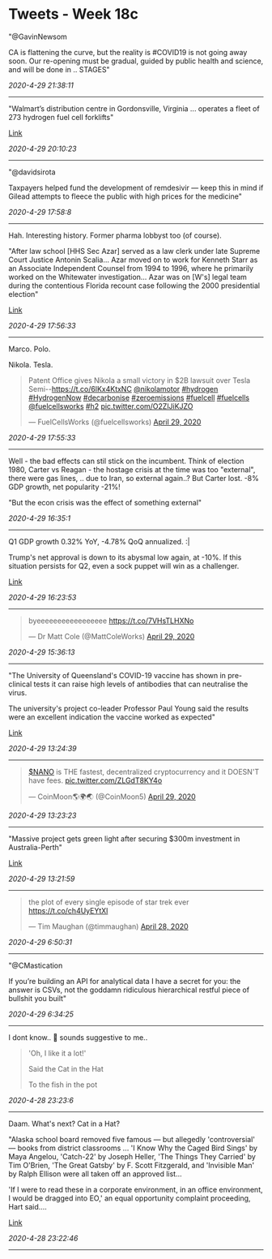 # Tweets - Week 18c

"@GavinNewsom

CA is flattening the curve, but the reality is \#COVID19 is not going
away soon. Our re-opening must be gradual, guided by public health and
science, and will be done in .. STAGES"

*2020-4-29 21:38:11*

---

"Walmart’s distribution centre in Gordonsville, Virginia ... operates a
fleet of 273 hydrogen fuel cell forklifts"

[Link](https://www.h2-view.com/story/hydrogen-fuel-cells-playing-essential-role-in-keeping-food-on-shelves-in-the-us/)

*2020-4-29 20:10:23*

---

"@davidsirota

Taxpayers helped fund the development of remdesivir — keep this in
mind if Gilead attempts to fleece the public with high prices for the
medicine"

*2020-4-29 17:58:8*

---

Hah. Interesting history. Former pharma lobbyst too (of course).

"After law school [HHS Sec Azar] served as a law clerk under late
Supreme Court Justice Antonin Scalia... Azar moved on to work for
Kenneth Starr as an Associate Independent Counsel from 1994 to 1996,
where he primarily worked on the Whitewater investigation... Azar was
on [W's] legal team during the contentious Florida recount case
following the 2000 presidential election"

[Link](https://www.usnews.com/news/national-news/articles/2018-01-29/10-things-you-didnt-know-about-alex-azar)

*2020-4-29 17:56:33*

---

Marco. Polo. 

Nikola. Tesla.

<blockquote class="twitter-tweet"><p lang="en" dir="ltr">Patent Office gives Nikola a small victory in $2B lawsuit over Tesla Semi--<a href="https://t.co/6lKx4KtxNC">https://t.co/6lKx4KtxNC</a> <a href="https://twitter.com/nikolamotor?ref_src=twsrc%5Etfw">@nikolamotor</a> <a href="https://twitter.com/hashtag/hydrogen?src=hash&amp;ref_src=twsrc%5Etfw">#hydrogen</a> <a href="https://twitter.com/hashtag/HydrogenNow?src=hash&amp;ref_src=twsrc%5Etfw">#HydrogenNow</a> <a href="https://twitter.com/hashtag/decarbonise?src=hash&amp;ref_src=twsrc%5Etfw">#decarbonise</a> <a href="https://twitter.com/hashtag/zeroemissions?src=hash&amp;ref_src=twsrc%5Etfw">#zeroemissions</a> <a href="https://twitter.com/hashtag/fuelcell?src=hash&amp;ref_src=twsrc%5Etfw">#fuelcell</a> <a href="https://twitter.com/hashtag/fuelcells?src=hash&amp;ref_src=twsrc%5Etfw">#fuelcells</a> <a href="https://twitter.com/fuelcellsworks?ref_src=twsrc%5Etfw">@fuelcellsworks</a> <a href="https://twitter.com/hashtag/h2?src=hash&amp;ref_src=twsrc%5Etfw">#h2</a> <a href="https://t.co/O2ZlJiKJZO">pic.twitter.com/O2ZlJiKJZO</a></p>&mdash; FuelCellsWorks (@fuelcellsworks) <a href="https://twitter.com/fuelcellsworks/status/1255509472849661954?ref_src=twsrc%5Etfw">April 29, 2020</a></blockquote> <script async src="https://platform.twitter.com/widgets.js" charset="utf-8"></script>

*2020-4-29 17:55:33*

---

Well - the bad effects can stil stick on the incumbent. Think of
election 1980, Carter vs Reagan - the hostage crisis at the time was
too "external", there were gas lines, .. due to Iran, so external
again..?  But Carter lost. -8% GDP growth, net popularity -21%!

"But the econ crisis was the effect of something external"

*2020-4-29 16:35:1*

---

Q1 GDP growth 0.32% YoY, -4.78% QoQ annualized. :|

Trump's net approval is down to its abysmal low again, at -10%. If
this situation persists for Q2, even a sock puppet will win as a
challenger.

[Link](https://muratk3n.github.io/thirdwave/en/2019/05/stats.html)

*2020-4-29 16:23:53*

---

<blockquote class="twitter-tweet"><p lang="und" dir="ltr">byeeeeeeeeeeeeeeeee <a href="https://t.co/7VHsTLHXNo">https://t.co/7VHsTLHXNo</a></p>&mdash; Dr Matt Cole (@MattColeWorks) <a href="https://twitter.com/MattColeWorks/status/1255449305151913985?ref_src=twsrc%5Etfw">April 29, 2020</a></blockquote> <script async src="https://platform.twitter.com/widgets.js" charset="utf-8"></script>

*2020-4-29 15:36:13*

---

"The University of Queensland's COVID-19 vaccine has shown in
pre-clinical tests it can raise high levels of antibodies that can
neutralise the virus.

The university's project co-leader Professor Paul Young said the
results were an excellent indication the vaccine worked as expected"

[Link](https://www.9news.com.au/national/coronavirus-university-of-queensland-vaccine-shows-promising-results/6fc2cf99-3db5-4710-bf64-c5a9d68c79b5)

*2020-4-29 13:24:39*

---

<blockquote class="twitter-tweet"><p lang="en" dir="ltr"><a href="https://twitter.com/search?q=%24NANO&amp;src=ctag&amp;ref_src=twsrc%5Etfw">$NANO</a> is THE fastest, decentralized cryptocurrency and it DOESN&#39;T have fees. <a href="https://t.co/ZLGdT8KY4o">pic.twitter.com/ZLGdT8KY4o</a></p>&mdash; CoinMoon🌎🌍🌏 (@CoinMoon5) <a href="https://twitter.com/CoinMoon5/status/1255431796688371714?ref_src=twsrc%5Etfw">April 29, 2020</a></blockquote> <script async src="https://platform.twitter.com/widgets.js" charset="utf-8"></script>

*2020-4-29 13:23:23*

---

"Massive project gets green light after securing $300m investment in
Australia-Perth"

[Link](https://twitter.com/william_sw/status/1255401426433564672)

*2020-4-29 13:21:59*

---

<blockquote class="twitter-tweet"><p lang="en" dir="ltr">the plot of every single episode of star trek ever <a href="https://t.co/ch4UyEYtXl">https://t.co/ch4UyEYtXl</a></p>&mdash; Tim Maughan (@timmaughan) <a href="https://twitter.com/timmaughan/status/1255256091396657153?ref_src=twsrc%5Etfw">April 28, 2020</a></blockquote> <script async src="https://platform.twitter.com/widgets.js" charset="utf-8"></script>

*2020-4-29 6:50:31*

---

"@CMastication

If you’re building an API for analytical data I have a secret for you:
the answer is CSVs, not the goddamn ridiculous hierarchical restful
piece of bullshit you built"

*2020-4-29 6:34:25*

---

I dont know.. 🤔 sounds suggestive to me.. 

>'Oh, I like it a lot!'
>
>Said the Cat in the Hat
>
>To the fish in the pot

*2020-4-28 23:23:6*

---

Daam. What's next? Cat in a Hat?

"Alaska school board removed five famous — but allegedly
'controversial' — books from district classrooms ... 'I Know Why the
Caged Bird Sings' by Maya Angelou, 'Catch-22' by Joseph Heller, 'The
Things They Carried' by Tim O'Brien, 'The Great Gatsby' by F. Scott
Fitzgerald, and 'Invisible Man' by Ralph Ellison were all taken off an
approved list...

'If I were to read these in a corporate environment, in an office
environment, I would be dragged into EO,' an equal opportunity
complaint proceeding, Hart said....

[Link](https://www.nbcnews.com/news/amp/ncna1194436)

*2020-4-28 23:22:46*

---
